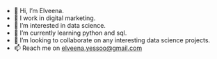 - 👋 Hi, I’m Elveena.
- 💼 I work in digital marketing.
- 👀 I’m interested in data science.
- 🌱 I’m currently learning python and sql.
- 💞️ I’m looking to collaborate on any interesting data science projects.
- 📫 Reach me on elveena.yessoo@gmail.com

<!---
eyessoo/eyessoo is a ✨ special ✨ repository because its `README.md` (this file) appears on your GitHub profile.
You can click the Preview link to take a look at your changes.
--->
